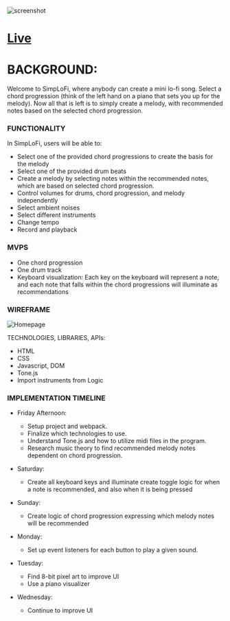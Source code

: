![screenshot](assets/SimpLoFi-Feature.png)

# [Live](https://davidoh14.github.io/)

# BACKGROUND:

Welcome to SimpLoFi, where anybody can create a mini lo-fi song. Select a chord progression (think of the left hand on a piano that sets you up for the melody). Now all that is left is to simply create a melody, with recommended notes based on the selected chord progression.


### FUNCTIONALITY
    
In SimpLoFi, users will be able to:
- Select one of the provided chord progressions to create the basis for the melody 
- Select one of the provided drum beats
- Create a melody by selecting notes within the recommended notes, which are based on selected chord progression.
- Control volumes for drums, chord progression, and melody independently
- Select ambient noises
- Select different instruments
- Change tempo
- Record and playback 


### MVPS

- One chord progression
- One drum track
- Keyboard visualization: Each key on the keyboard will represent a note, and each note that falls within the chord progressions will illuminate as recommendations


### WIREFRAME

![Homepage](https://user-images.githubusercontent.com/86807281/131962154-f521d09e-e265-4bf7-bfc7-752982975270.png)

TECHNOLOGIES, LIBRARIES, APIs:

- HTML
- CSS
- Javascript, DOM
- Tone.js
- Import instruments from Logic



### IMPLEMENTATION TIMELINE

- Friday Afternoon: 
    - Setup project and webpack. 
    - Finalize which technologies to use. 
    - Understand Tone.js and how to utilize midi files in the program. 
    - Research music theory to find recommended melody notes dependent on chord progression.
    
- Saturday: 
    - Create all keyboard keys and illuminate create toggle logic for when a note is recommended, and also when it is being pressed
- Sunday: 
    - Create logic of chord progression expressing which melody notes will be recommended
- Monday: 
    - Set up event listeners for each button to play a given sound. 
- Tuesday: 
    - Find 8-bit pixel art to improve UI
    - Use a piano visualizer
- Wednesday: 
    - Continue to improve UI
